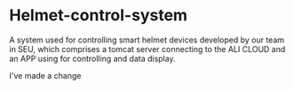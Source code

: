 # Helmet-control-system
A system used for controlling smart helmet devices developed by our team in SEU, which comprises a tomcat server connecting to the ALI CLOUD and an APP using for controlling and data display.


I've made a change 
